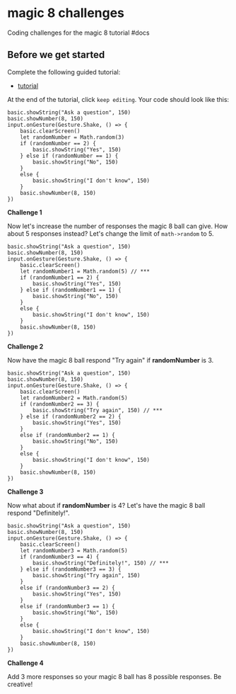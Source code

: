 # magic 8 challenges

Coding challenges for the magic 8 tutorial #docs

## Before we get started

Complete the following guided tutorial:

* [tutorial](/microbit/lessons/magic-8-ball/tutorial)

At the end of the tutorial, click `keep editing`. Your code should look like this:

```
basic.showString("Ask a question", 150)
basic.showNumber(8, 150)
input.onGesture(Gesture.Shake, () => {
    basic.clearScreen()
    let randomNumber = Math.random(3)
    if (randomNumber == 2) {
        basic.showString("Yes", 150)
    } else if (randomNumber == 1) {
        basic.showString("No", 150)
    }
    else {
        basic.showString("I don't know", 150)
    }
    basic.showNumber(8, 150)
})
```

**Challenge 1**

Now let's increase the number of responses the magic 8 ball can give. How about 5 responses instead? Let's change the limit of `math->random` to 5.

```
basic.showString("Ask a question", 150)
basic.showNumber(8, 150)
input.onGesture(Gesture.Shake, () => {
    basic.clearScreen()
    let randomNumber1 = Math.random(5) // ***
    if (randomNumber1 == 2) {
        basic.showString("Yes", 150)
    } else if (randomNumber1 == 1) {
        basic.showString("No", 150)
    }
    else {
        basic.showString("I don't know", 150)
    }
    basic.showNumber(8, 150)
})
```

**Challenge 2**

Now have the magic 8 ball respond "Try again" if **randomNumber** is 3.

```
basic.showString("Ask a question", 150)
basic.showNumber(8, 150)
input.onGesture(Gesture.Shake, () => {
    basic.clearScreen()
    let randomNumber2 = Math.random(5)
    if (randomNumber2 == 3) {
        basic.showString("Try again", 150) // ***
    } else if (randomNumber2 == 2) {
        basic.showString("Yes", 150)
    }
    else if (randomNumber2 == 1) {
        basic.showString("No", 150)
    }
    else {
        basic.showString("I don't know", 150)
    }
    basic.showNumber(8, 150)
})
```

**Challenge 3**

Now what about if **randomNumber** is 4? Let's have the magic 8 ball respond "Definitely!".

```
basic.showString("Ask a question", 150)
basic.showNumber(8, 150)
input.onGesture(Gesture.Shake, () => {
    basic.clearScreen()
    let randomNumber3 = Math.random(5)
    if (randomNumber3 == 4) {
        basic.showString("Definitely!", 150) // ***
    } else if (randomNumber3 == 3) {
        basic.showString("Try again", 150)
    }
    else if (randomNumber3 == 2) {
        basic.showString("Yes", 150)
    }
    else if (randomNumber3 == 1) {
        basic.showString("No", 150)
    }
    else {
        basic.showString("I don't know", 150)
    }
    basic.showNumber(8, 150)
})
```

**Challenge 4**

Add 3 more responses so your magic 8 ball has 8 possible responses. Be creative!

